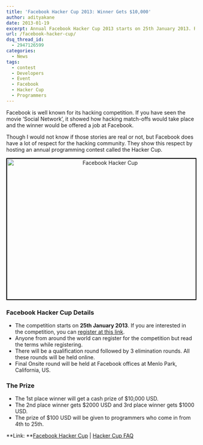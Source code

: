 ```yaml
---
title: 'Facebook Hacker Cup 2013: Winner Gets $10,000'
author: adityakane
date: 2013-01-19
excerpt: Annual Facebook Hacker Cup 2013 starts on 25th January 2013. Registrations are open and final round will be held at Facebook offices in California, US.
url: /facebook-hacker-cup/
dsq_thread_id:
  - 2947126599
categories:
  - News
tags:
  - contest
  - Developers
  - Event
  - Facebook
  - Hacker Cup
  - Programmers
---
```

Facebook is well known for its hacking competition. If you have seen the movie &#8216;Social Network&#8217;, it showed how hacking match-offs would take place and the winner would be offered a job at Facebook.

Though I would not know if those stories are real or not, but Facebook does have a lot of respect for the hacking community. They show this respect by hosting an annual programming contest called the Hacker Cup.

<p style="text-align: center;">
  <a href="http://cdn.devilsworkshop.org/files/2013/01/Facebook-Hacker-Cup.png"><img class="size-full wp-image-70705 aligncenter" style="border: 2px solid black;" title="Hacker Cup" alt="Facebook Hacker Cup" src="http://cdn.devilsworkshop.org/files/2013/01/Facebook-Hacker-Cup.png" width="535" height="375" /></a>
</p>

### Facebook Hacker Cup Details

  * The competition starts on **25th January 2013**. If you are interested in the competition, you can <a href="https://www.facebook.com/hackercup/register" onclick="_gaq.push(['_trackEvent', 'outbound-article', 'https://www.facebook.com/hackercup/register', 'register at this link']);" >register at this link</a>.
  * Anyone from around the world can register for the competition but read the terms while registering.
  * There will be a qualification round followed by 3 elimination rounds. All these rounds will be held online.
  * Final Onsite round will be held at Facebook offices at Menlo Park, California, US.

### The Prize

  * The 1st place winner will get a cash prize of $10,000 USD.
  * The 2nd place winner gets $2000 USD and 3rd place winner gets $1000 USD.
  * The prize of $100 USD will be given to programmers who come in from 4th to 25th.

**Link: **<a href="https://www.facebook.com/hackercup" onclick="_gaq.push(['_trackEvent', 'outbound-article', 'https://www.facebook.com/hackercup', 'Facebook Hacker Cup']);" >Facebook Hacker Cup</a> | <a href="https://www.facebook.com/notes/facebook-hacker-cup/hacker-cup-2013-faq/591459627536609" onclick="_gaq.push(['_trackEvent', 'outbound-article', 'https://www.facebook.com/notes/facebook-hacker-cup/hacker-cup-2013-faq/591459627536609', 'Hacker Cup FAQ']);" >Hacker Cup FAQ</a>
